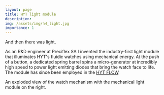 ```yaml
---
layout: page
title: HYT light module
description:
img: /assets/img/h4_light.jpg
importance: 1
---
```


<!-- <div class="row">
    <div class="col-sm mt-3 mt-md-0">
        <img class="img-fluid rounded z-depth-1" src="{{ '/assets/img/h4_light.jpg' | relative_url }}" alt="" title="example image"/>
    </div>
    <div class="col-sm mt-3 mt-md-0">
        <img class="img-fluid rounded z-depth-1" src="{{ '/assets/img/3.jpg' | relative_url }}" alt="" title="example image"/>
    </div>
    <div class="col-sm mt-3 mt-md-0">
        <img class="img-fluid rounded z-depth-1" src="{{ '/assets/img/5.jpg' | relative_url }}" alt="" title="example image"/>
    </div>
</div>
<div class="caption">
    Caption photos easily. On the left, a road goes through a tunnel. Middle, leaves artistically fall in a hipster photoshoot. Right, in another hipster photoshoot, a lumberjack grasps a handful of pine needles.
</div> -->
<div class="row">
    <div class="col-sm mt-3 mt-md-0">
        <img class="mx-auto d-block img-fluid rounded z-depth-1" src="{{ '/assets/img/h4_alinghi.png' | relative_url }}" alt="" title="H4 Alinghi"/>
    </div>
</div>
<div class="caption">
    And then there was light.
</div>

As an R&D engineer at Preciflex SA I invented the industry-first light module that illuminates HYT's fluidic watches using mechanical energy. At the push of a button, a dedicated spring barrel spins a micro-generator at incredibly high speed to power light emitting diodes that bring the watch face to life. The module has since been employed in the <a href="https://www.hytwatches.com/model/flow-blue-fluid" target="blank">HYT FLOW</a>.

<div class="row">
    <div class="col-sm mt-3 mt-md-0">
        <img class="img-fluid rounded z-depth-1" src="{{ '/assets/img/h4_exploded.jpg' | relative_url }}" alt="" title="H4 Exploded View"/>
    </div>
</div>
<div class="caption">
    An exploded view of the watch mechanism with the mechanical light module on the right.
</div>
